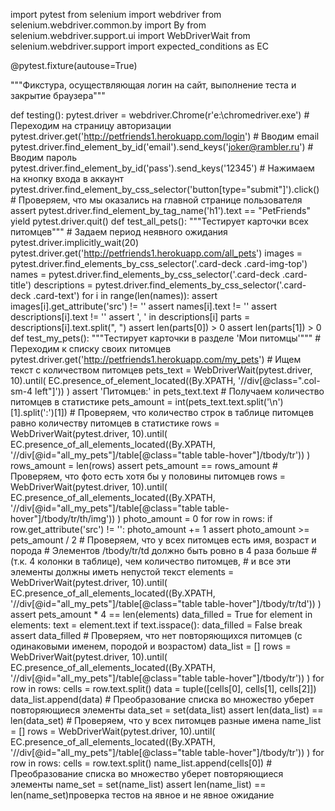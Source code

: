 import pytest
from selenium import webdriver
from selenium.webdriver.common.by import By
from selenium.webdriver.support.ui import WebDriverWait
from selenium.webdriver.support import expected_conditions as EC

@pytest.fixture(autouse=True)

"""Фикстура, осуществляющая логин на сайт, выполнение теста и закрытие браузера"""

def testing():
    pytest.driver = webdriver.Chrome(r'e:\chromedriver.exe')
    # Переходим на страницу авторизации
    pytest.driver.get('http://petfriends1.herokuapp.com/login')
    # Вводим email
    pytest.driver.find_element_by_id('email').send_keys('joker@rambler.ru')
    # Вводим пароль
    pytest.driver.find_element_by_id('pass').send_keys('12345')
    # Нажимаем на кнопку входа в аккаунт
    pytest.driver.find_element_by_css_selector('button[type="submit"]').click()
    # Проверяем, что мы оказались на главной странице пользователя
    assert pytest.driver.find_element_by_tag_name('h1').text == "PetFriends"
    yield
    pytest.driver.quit()
def test_all_pets():
    """Тестирует карточки всех питомцев"""
    # Задаем период неявного ожидания
    pytest.driver.implicitly_wait(20)
    pytest.driver.get('http://petfriends1.herokuapp.com/all_pets')
    images = pytest.driver.find_elements_by_css_selector('.card-deck .card-img-top')
    names = pytest.driver.find_elements_by_css_selector('.card-deck .card-title')
    descriptions = pytest.driver.find_elements_by_css_selector('.card-deck .card-text')
    for i in range(len(names)):
        assert images[i].get_attribute('src') != ''
        assert names[i].text != ''
        assert descriptions[i].text != ''
        assert ', ' in descriptions[i]
        parts = descriptions[i].text.split(", ")
        assert len(parts[0]) > 0
        assert len(parts[1]) > 0
def test_my_pets():
    """Тестирует карточки в разделе 'Мои питомцы'"""
    # Переходим к списку своих питомцев
    pytest.driver.get('http://petfriends1.herokuapp.com/my_pets')
    # Ищем текст с количеством питомцев
    pets_text = WebDriverWait(pytest.driver, 10).until(
        EC.presence_of_element_located((By.XPATH, '//div[@class=".col-sm-4 left"]'))
    )
    assert 'Питомцев:' in pets_text.text
    # Получаем количество питомцев в статистике
    pets_amount = int(pets_text.text.split('\n')[1].split(':')[1])
    # Проверяем, что количество строк в таблице питомцев равно количеству питомцев в статистике
    rows = WebDriverWait(pytest.driver, 10).until(
        EC.presence_of_all_elements_located((By.XPATH,
                                             '//div[@id="all_my_pets"]/table[@class="table table-hover"]/tbody/tr'))
    )
    rows_amount = len(rows)
    assert pets_amount == rows_amount
    # Проверяем, что фото есть хотя бы у половины питомцев
    rows = WebDriverWait(pytest.driver, 10).until(
        EC.presence_of_all_elements_located((By.XPATH,
                                             '//div[@id="all_my_pets"]/table[@class="table table-hover"]/tbody/tr/th/img'))
    )
    photo_amount = 0
    for row in rows:
        if row.get_attribute('src') != '':
            photo_amount += 1
    assert photo_amount >= pets_amount / 2
    # Проверяем, что у всех питомцев есть имя, возраст и порода
    # Элементов /tbody/tr/td должно быть ровно в 4 раза больше
    # (т.к. 4 колонки в таблице), чем количество питомцев,
    # и все эти элементы должны иметь непустой текст
    elements = WebDriverWait(pytest.driver, 10).until(
        EC.presence_of_all_elements_located((By.XPATH,
                                             '//div[@id="all_my_pets"]/table[@class="table table-hover"]/tbody/tr/td'))
    )
    assert pets_amount * 4 == len(elements)
    data_filled = True
    for element in elements:
        text = element.text
        if text.isspace():
            data_filled = False
            break
    assert data_filled
    # Проверяем, что нет повторяющихся питомцев (с одинаковыми именем, породой и возрастом)
    data_list = []
    rows = WebDriverWait(pytest.driver, 10).until(
        EC.presence_of_all_elements_located((By.XPATH,
                                             '//div[@id="all_my_pets"]/table[@class="table table-hover"]/tbody/tr'))
    )
    for row in rows:
        cells = row.text.split()
        data = tuple([cells[0], cells[1], cells[2]])
        data_list.append(data)
    # Преобразование списка во множество уберет повторяющиеся элементы
    data_set = set(data_list)
    assert len(data_list) == len(data_set)
    # Проверяем, что у всех питомцев разные имена
    name_list = []
    rows = WebDriverWait(pytest.driver, 10).until(
        EC.presence_of_all_elements_located((By.XPATH,
                                             '//div[@id="all_my_pets"]/table[@class="table table-hover"]/tbody/tr'))
    )
    for row in rows:
        cells = row.text.split()
        name_list.append(cells[0])
    # Преобразование списка во множество уберет повторяющиеся элементы
    name_set = set(name_list)
    assert len(name_list) == len(name_set)проверка тестов на явное и не явное ожидание
